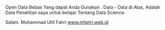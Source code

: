 Open Data Bebas Yang dapat Anda Gunakan .
Data - Data di Atas, Adalah Data Penelitian saya untuk belajar Tentang Data Science.

Salam.
Muhammad Ullil Fahri
www.mfahri.web.id